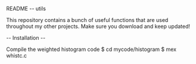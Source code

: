 README -- utils

This repository contains a bunch of useful functions that are used
throughout my other projects. Make sure you download and keep updated!

-- Installation --

Compile the weighted histogram code
$ cd mycode/histogram
$ mex whistc.c

